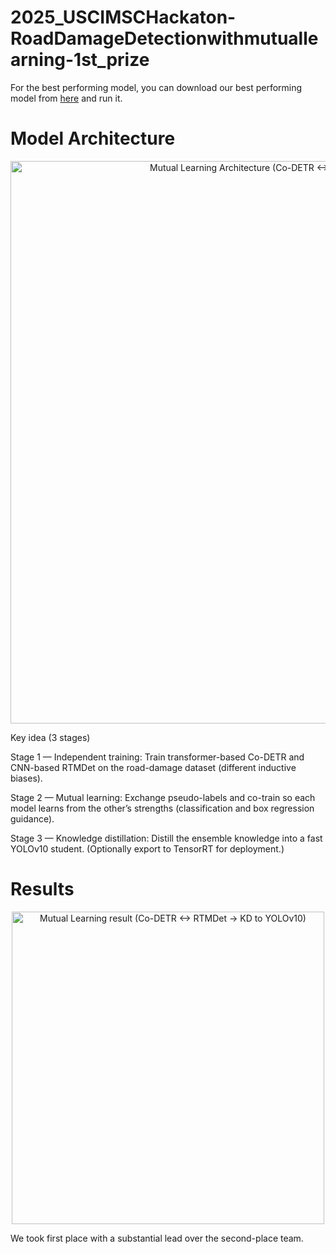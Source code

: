 # 2025_USCIMSCHackaton-RoadDamageDetectionwithmutuallearning-1st_prize

For the best performing model, you can download our best performing model from [here](https://drive.google.com/drive/folders/1-MkWAZQ8RYX0kUeHmTsdwjRY4em67CCS?usp=sharing) and run it.

# Model Architecture
<p align="center"> <img src="assets/RDDg_architecture.png" alt="Mutual Learning Architecture (Co-DETR ↔ RTMDet → KD to YOLOv10)" width="900"> </p>
Key idea (3 stages)

Stage 1 — Independent training: Train transformer-based Co-DETR and CNN-based RTMDet on the road-damage dataset (different inductive biases).

Stage 2 — Mutual learning: Exchange pseudo-labels and co-train so each model learns from the other’s strengths (classification and box regression guidance).

Stage 3 — Knowledge distillation: Distill the ensemble knowledge into a fast YOLOv10 student. (Optionally export to TensorRT for deployment.)

# Results
<p align="center"> <img src="assets/RDDg_result.png" alt="Mutual Learning result (Co-DETR ↔ RTMDet → KD to YOLOv10)" width="500"> </p>

We took first place with a substantial lead over the second-place team.
